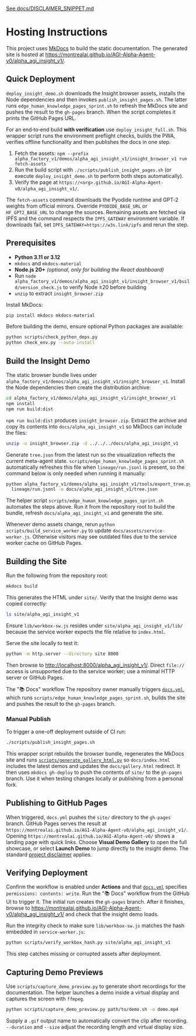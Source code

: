 [See docs/DISCLAIMER_SNIPPET.md](../docs/DISCLAIMER_SNIPPET.md)

# Hosting Instructions

This project uses [MkDocs](https://www.mkdocs.org/) to build the static documentation.
The generated site is hosted at <https://montrealai.github.io/AGI-Alpha-Agent-v0/alpha_agi_insight_v1/>.

## Quick Deployment

`deploy_insight_demo.sh` downloads the Insight browser assets, installs the
Node dependencies and then invokes `publish_insight_pages.sh`. The latter runs
`edge_human_knowledge_pages_sprint.sh` to refresh the MkDocs site and pushes the result to the
`gh-pages` branch. When the script completes it prints the GitHub Pages URL.

For an end‑to‑end build **with verification** use `deploy_insight_full.sh`. This
wrapper script runs the environment preflight checks, builds the PWA, verifies
offline functionality and then publishes the docs in one step.

1. Fetch the assets:
   `npm --prefix alpha_factory_v1/demos/alpha_agi_insight_v1/insight_browser_v1 run fetch-assets`
2. Run the build script with `./scripts/publish_insight_pages.sh` (or execute
   `deploy_insight_demo.sh` to perform both steps automatically).
3. Verify the page at `https://<org>.github.io/AGI-Alpha-Agent-v0/alpha_agi_insight_v1/`.

The `fetch-assets` command downloads the Pyodide runtime and GPT‑2 weights from
official mirrors. Override `PYODIDE_BASE_URL` or `HF_GPT2_BASE_URL` to change
the sources. Remaining assets are fetched via IPFS and the command respects the
`IPFS_GATEWAY` environment variable. If downloads fail, set
`IPFS_GATEWAY=https://w3s.link/ipfs` and rerun the step.

## Prerequisites

- **Python 3.11 or 3.12**
- `mkdocs` and `mkdocs-material`
- **Node.js 20+** *(optional, only for building the React dashboard)*
- Run `node alpha_factory_v1/demos/alpha_agi_insight_v1/insight_browser_v1/build/version_check.js` to verify Node ≥20 before building
- `unzip` to extract `insight_browser.zip`

Install MkDocs:

```bash
pip install mkdocs mkdocs-material
```

Before building the demo, ensure optional Python packages are available:

```bash
python scripts/check_python_deps.py
python check_env.py --auto-install
```

## Build the Insight Demo

The static browser bundle lives under
`alpha_factory_v1/demos/alpha_agi_insight_v1/insight_browser_v1`. Install the
Node dependencies then create the distribution archive:

```bash
cd alpha_factory_v1/demos/alpha_agi_insight_v1/insight_browser_v1
npm install
npm run build:dist
```

`npm run build:dist` produces `insight_browser.zip`. Extract the archive and copy
its contents into `docs/alpha_agi_insight_v1` so MkDocs can include the files:

```bash
unzip -o insight_browser.zip -d ../../../docs/alpha_agi_insight_v1
```

Generate `tree.json` from the latest run so the visualization reflects the
current meta-agent state. `scripts/edge_human_knowledge_pages_sprint.sh` automatically
refreshes this file when `lineage/run.jsonl` is present, so the command below is
only needed when running it manually:

```bash
python alpha_factory_v1/demos/alpha_agi_insight_v1/tools/export_tree.py \
  lineage/run.jsonl -o docs/alpha_agi_insight_v1/tree.json
```

The helper script `scripts/edge_human_knowledge_pages_sprint.sh` automates the steps above.
Run it from the repository root to build the bundle, refresh
`docs/alpha_agi_insight_v1` and generate the site.

Whenever demo assets change, rerun `python scripts/build_service_worker.py` to
update `docs/assets/service-worker.js`. Otherwise visitors may see outdated
files due to the service worker cache on GitHub Pages.


## Building the Site

Run the following from the repository root:

```bash
mkdocs build
```

This generates the HTML under `site/`. Verify that the Insight demo was copied
correctly:

```bash
ls site/alpha_agi_insight_v1
```
Ensure `lib/workbox-sw.js` resides under `site/alpha_agi_insight_v1/lib/` because the service worker expects the file relative to `index.html`.

Serve the site locally to test it:

```bash
python -m http.server --directory site 8000
```

Then browse to <http://localhost:8000/alpha_agi_insight_v1/>. Direct `file://`
access is unsupported due to the service worker; use a minimal HTTP server or
GitHub Pages.

The "📚 Docs" workflow
The repository owner manually triggers [`docs.yml`](../.github/workflows/docs.yml), which runs
`scripts/edge_human_knowledge_pages_sprint.sh`, builds the site and pushes the result to the
`gh-pages` branch.

### Manual Publish

To trigger a one-off deployment outside of CI run:

```bash
./scripts/publish_insight_pages.sh
```

This wrapper script rebuilds the browser bundle, regenerates the MkDocs site and
runs [`scripts/generate_gallery_html.py`](../scripts/generate_gallery_html.py)
so `docs/index.html` includes the latest demos and updates the `docs/gallery.html`
redirect.
It then uses `mkdocs gh-deploy` to push the contents of `site/` to the `gh-pages` branch.
Use it when testing changes locally or publishing from a personal fork.

## Publishing to GitHub Pages

When triggered, `docs.yml` pushes the
`site/` directory to the `gh-pages` branch. GitHub Pages serves the result at
`https://montrealai.github.io/AGI-Alpha-Agent-v0/alpha_agi_insight_v1/`.
Opening `https://montrealai.github.io/AGI-Alpha-Agent-v0/` shows a landing page
with quick links. Choose **Visual Demo Gallery** to open the full showcase, or
select **Launch Demo** to jump directly to the insight demo.
The standard [project disclaimer](DISCLAIMER_SNIPPET.md) applies.

## Verifying Deployment

Confirm the workflow is enabled under **Actions** and that
[`docs.yml`](../.github/workflows/docs.yml) specifies
`permissions: contents: write`. Run the "📚 Docs" workflow from the GitHub UI to trigger it. The initial run creates the `gh-pages` branch.
After it finishes, browse to
<https://montrealai.github.io/AGI-Alpha-Agent-v0/alpha_agi_insight_v1/> and
check that the insight demo loads.

Run the integrity check to make sure `lib/workbox-sw.js` matches the hash
embedded in `service-worker.js`:

```bash
python scripts/verify_workbox_hash.py site/alpha_agi_insight_v1
```

This step catches missing or corrupted assets after deployment.

## Capturing Demo Previews

Use `scripts/capture_demo_preview.py` to generate short recordings for the
documentation. The helper launches a demo inside a virtual display and captures
the screen with `ffmpeg`.

```bash
python scripts/capture_demo_preview.py path/to/demo.sh -o demo.mp4
```

Supply a `.gif` output name to automatically convert the clip after recording.
`--duration` and `--size` adjust the recording length and virtual display size.
